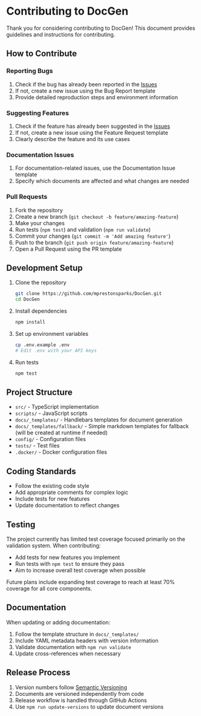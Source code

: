 # Contributing to DocGen

Thank you for considering contributing to DocGen! This document provides guidelines and instructions for contributing.

## How to Contribute

### Reporting Bugs

1. Check if the bug has already been reported in the [Issues](https://github.com/mprestonsparks/DocGen/issues)
2. If not, create a new issue using the Bug Report template
3. Provide detailed reproduction steps and environment information

### Suggesting Features

1. Check if the feature has already been suggested in the [Issues](https://github.com/mprestonsparks/DocGen/issues)
2. If not, create a new issue using the Feature Request template
3. Clearly describe the feature and its use cases

### Documentation Issues

1. For documentation-related issues, use the Documentation Issue template
2. Specify which documents are affected and what changes are needed

### Pull Requests

1. Fork the repository
2. Create a new branch (`git checkout -b feature/amazing-feature`)
3. Make your changes
4. Run tests (`npm test`) and validation (`npm run validate`)
5. Commit your changes (`git commit -m 'Add amazing feature'`)
6. Push to the branch (`git push origin feature/amazing-feature`)
7. Open a Pull Request using the PR template

## Development Setup

1. Clone the repository
   ```bash
   git clone https://github.com/mprestonsparks/DocGen.git
   cd DocGen
   ```

2. Install dependencies
   ```bash
   npm install
   ```

3. Set up environment variables
   ```bash
   cp .env.example .env
   # Edit .env with your API keys
   ```

4. Run tests
   ```bash
   npm test
   ```

## Project Structure

- `src/` - TypeScript implementation
- `scripts/` - JavaScript scripts
- `docs/_templates/` - Handlebars templates for document generation
- `docs/_templates/fallback/` - Simple markdown templates for fallback (will be created at runtime if needed)
- `config/` - Configuration files
- `tests/` - Test files
- `.docker/` - Docker configuration files

## Coding Standards

- Follow the existing code style
- Add appropriate comments for complex logic
- Include tests for new features
- Update documentation to reflect changes

## Testing

The project currently has limited test coverage focused primarily on the validation system. When contributing:

- Add tests for new features you implement
- Run tests with `npm test` to ensure they pass
- Aim to increase overall test coverage when possible

Future plans include expanding test coverage to reach at least 70% coverage for all core components.

## Documentation

When updating or adding documentation:

1. Follow the template structure in `docs/_templates/`
2. Include YAML metadata headers with version information
3. Validate documentation with `npm run validate`
4. Update cross-references when necessary

## Release Process

1. Version numbers follow [Semantic Versioning](https://semver.org/)
2. Documents are versioned independently from code
3. Release workflow is handled through GitHub Actions
4. Use `npm run update-versions` to update document versions
